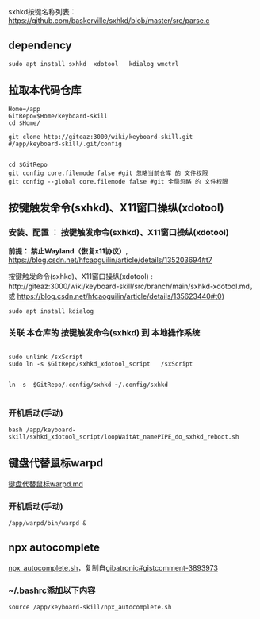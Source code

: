 
sxhkd按键名称列表： https://github.com/baskerville/sxhkd/blob/master/src/parse.c

## dependency
```shell
sudo apt install sxhkd  xdotool   kdialog wmctrl
```

## 拉取本代码仓库
```shell
Home=/app
GitRepo=$Home/keyboard-skill
cd $Home/

git clone http://giteaz:3000/wiki/keyboard-skill.git
#/app/keyboard-skill/.git/config


cd $GitRepo
git config core.filemode false #git 忽略当前仓库 的 文件权限
git config --global core.filemode false #git 全局忽略 的 文件权限

```

## 按键触发命令(sxhkd)、X11窗口操纵(xdotool)

###  安装、配置 ： 按键触发命令(sxhkd)、X11窗口操纵(xdotool) 

**前提： 禁止Wayland（恢复x11协议）**, https://blog.csdn.net/hfcaoguilin/article/details/135203694#t7

按键触发命令(sxhkd)、X11窗口操纵(xdotool)  :  http://giteaz:3000/wiki/keyboard-skill/src/branch/main/sxhkd-xdotool.md， 
或 https://blog.csdn.net/hfcaoguilin/article/details/135623440#t0)


```sudo apt install kdialog```



### 关联 本仓库的  按键触发命令(sxhkd) 到 本地操作系统
```shell

sudo unlink /sxScript
sudo ln -s $GitRepo/sxhkd_xdotool_script   /sxScript


ln -s  $GitRepo/.config/sxhkd ~/.config/sxhkd


```

###  开机启动(手动)
```shell
bash /app/keyboard-skill/sxhkd_xdotool_script/loopWaitAt_namePIPE_do_sxhkd_reboot.sh
```

##  键盘代替鼠标warpd

[键盘代替鼠标warpd.md](http://giteaz:3000/wiki/keyboard-skill/src/branch/main/keyboard_as_mouse--warpd.md)

###  开机启动(手动)
```shell
/app/warpd/bin/warpd &
```

## npx autocomplete
[npx_autocomplete.sh](http://giteaz:3000/wiki/keyboard-skill/src/branch/main/npx_autocomplete.sh)，复制自[gibatronic#gistcomment-3893973](https://gist.github.com/gibatronic/44073260ffdcbd122e9520756c8e35a1?permalink_comment_id=3893973#gistcomment-3893973)



###  ~/.bashrc添加以下内容
```shell
source /app/keyboard-skill/npx_autocomplete.sh
```
